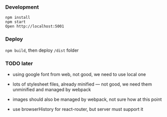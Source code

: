 ### Development

```
npm install
npm start
Open http://localhost:5001
```


### Deploy
`npm build`, then deploy `/dist` folder



### TODO later

* using google font from web, not good, we need to use local one

* lots of stylesheet files, already minified — not good, we need them unminified and managed by webpack

* images should also be managed by webpack, not sure how at this point

* use browserHistory for react-router, but server must support it